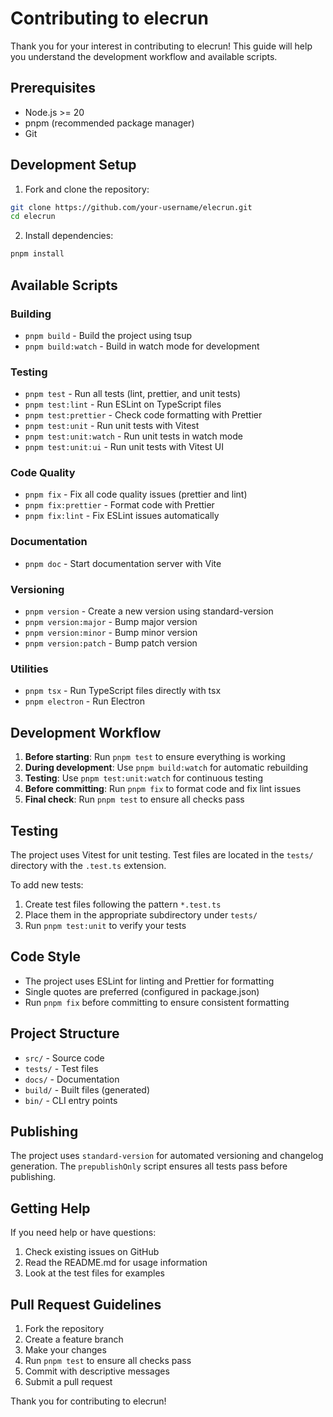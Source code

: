 # Contributing to elecrun

Thank you for your interest in contributing to elecrun! This guide will help you understand the development workflow and available scripts.

## Prerequisites

- Node.js >= 20
- pnpm (recommended package manager)
- Git

## Development Setup

1. Fork and clone the repository:
```bash
git clone https://github.com/your-username/elecrun.git
cd elecrun
```

2. Install dependencies:
```bash
pnpm install
```

## Available Scripts

### Building

- `pnpm build` - Build the project using tsup
- `pnpm build:watch` - Build in watch mode for development

### Testing

- `pnpm test` - Run all tests (lint, prettier, and unit tests)
- `pnpm test:lint` - Run ESLint on TypeScript files
- `pnpm test:prettier` - Check code formatting with Prettier
- `pnpm test:unit` - Run unit tests with Vitest
- `pnpm test:unit:watch` - Run unit tests in watch mode
- `pnpm test:unit:ui` - Run unit tests with Vitest UI

### Code Quality

- `pnpm fix` - Fix all code quality issues (prettier and lint)
- `pnpm fix:prettier` - Format code with Prettier
- `pnpm fix:lint` - Fix ESLint issues automatically

### Documentation

- `pnpm doc` - Start documentation server with Vite

### Versioning

- `pnpm version` - Create a new version using standard-version
- `pnpm version:major` - Bump major version
- `pnpm version:minor` - Bump minor version
- `pnpm version:patch` - Bump patch version

### Utilities

- `pnpm tsx` - Run TypeScript files directly with tsx
- `pnpm electron` - Run Electron

## Development Workflow

1. **Before starting**: Run `pnpm test` to ensure everything is working
2. **During development**: Use `pnpm build:watch` for automatic rebuilding
3. **Testing**: Use `pnpm test:unit:watch` for continuous testing
4. **Before committing**: Run `pnpm fix` to format code and fix lint issues
5. **Final check**: Run `pnpm test` to ensure all checks pass

## Testing

The project uses Vitest for unit testing. Test files are located in the `tests/` directory with the `.test.ts` extension.

To add new tests:
1. Create test files following the pattern `*.test.ts`
2. Place them in the appropriate subdirectory under `tests/`
3. Run `pnpm test:unit` to verify your tests

## Code Style

- The project uses ESLint for linting and Prettier for formatting
- Single quotes are preferred (configured in package.json)
- Run `pnpm fix` before committing to ensure consistent formatting

## Project Structure

- `src/` - Source code
- `tests/` - Test files
- `docs/` - Documentation
- `build/` - Built files (generated)
- `bin/` - CLI entry points

## Publishing

The project uses `standard-version` for automated versioning and changelog generation. The `prepublishOnly` script ensures all tests pass before publishing.

## Getting Help

If you need help or have questions:
1. Check existing issues on GitHub
2. Read the README.md for usage information
3. Look at the test files for examples

## Pull Request Guidelines

1. Fork the repository
2. Create a feature branch
3. Make your changes
4. Run `pnpm test` to ensure all checks pass
5. Commit with descriptive messages
6. Submit a pull request

Thank you for contributing to elecrun!